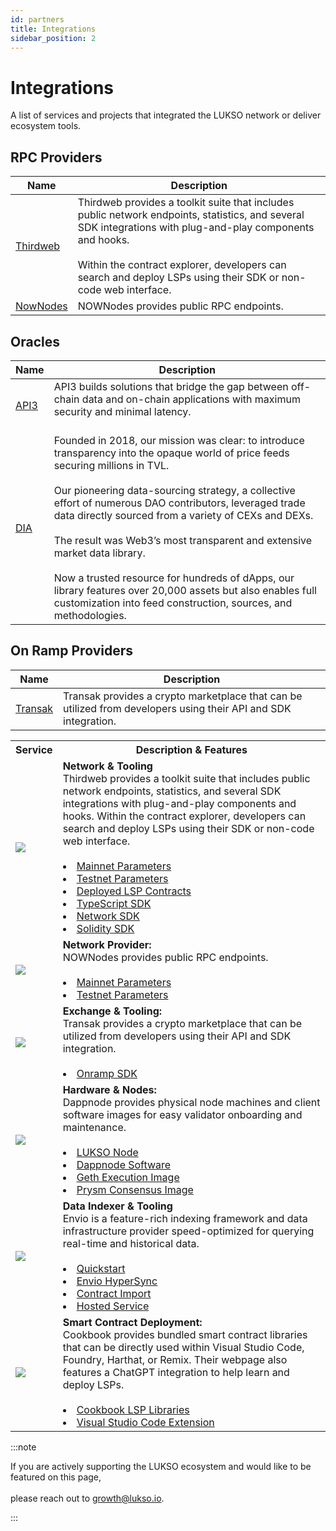 ```yaml
---
id: partners
title: Integrations
sidebar_position: 2
---
```


# Integrations

A list of services and projects that integrated the LUKSO network or deliver ecosystem tools.

## RPC Providers

<table><thead>
  <tr>
    <th>Name</th>
    <th>Description</th>
  </tr></thead>
<tbody>
  <tr>
    <td><a href="https://portal.thirdweb.com/" target="_blank" rel="noopener noreferrer">Thirdweb</a></td>
    <td>Thirdweb provides a toolkit suite that includes public network endpoints, statistics, and several SDK integrations with plug-and-play components and hooks. <br></br> Within the contract explorer, developers can search and deploy LSPs using their SDK or non-code web interface.</td>
  </tr>
  <tr>
    <td><a href="https://nownodes.io/" target="_blank" rel="noopener noreferrer">NowNodes</a></td>
    <td>NOWNodes provides public RPC endpoints.</td>
  </tr>
</tbody>
</table>

## Oracles

<table><thead>
  <tr>
    <th>Name</th>
    <th>Description</th>
  </tr></thead>
<tbody>
  <tr>
    <td><a href="https://docs.api3.org/" target="_blank" rel="noopener noreferrer">API3</a></td>
    <td>API3 builds solutions that bridge the gap between off-chain data and on-chain applications with maximum security and minimal latency.<br></br></td>
  </tr>
  <tr>
    <td><a href="https://www.diadata.org/app/price/asset/Ethereum/0xA8b919680258d369114910511cc87595aec0be6D/" target="_blank" rel="noopener noreferrer">DIA</a></td>
    <td>Founded in 2018, our mission was clear: to introduce transparency into the opaque world of price feeds securing millions in TVL.<br></br> Our pioneering data-sourcing strategy, a collective effort of numerous DAO contributors, leveraged trade data directly sourced from a variety of CEXs and DEXs.<br></br>The result was Web3’s most transparent and extensive market data library.<br></br> Now a trusted resource for hundreds of dApps, our library features over 20,000 assets but also enables full customization into feed construction, sources, and methodologies.</td>
  </tr>
</tbody></table>

## On Ramp Providers

<table><thead>
  <tr>
    <th>Name</th>
    <th>Description</th>
  </tr></thead>
<tbody>
  <tr>
    <td><a href="https://transak.com/" target="_blank" rel="noopener noreferrer">Transak</a></td>
    <td>Transak provides a crypto marketplace that can be utilized from developers using their API and SDK integration.</td>
  </tr>
</tbody>
</table>

<table>
  <tr>
    <th>Service</th>
    <th style={{ maxWidth: "30rem" }}>Description & Features</th>
  </tr>
  <tr>
    <td style={{ maxWidth: "30rem" }}><a class="imageLink" href="https://thirdweb.com/" target="_blank" rel="noopener noreferrer"><img src="/img/tools/thirdweb_logo.png"/></a></td>
    <td><b>Network & Tooling</b><br />Thirdweb provides a toolkit suite that includes public network endpoints, statistics, and several SDK integrations with plug-and-play components and hooks. Within the contract explorer, developers can search and deploy LSPs using their SDK or non-code web interface.<br /><br /><li><a href="/networks/mainnet/parameters#3rd-party-rpc-providers">Mainnet Parameters</a></li>
    <li><a href="/networks/testnet/parameters#3rd-party-rpc-providers">Testnet Parameters</a></li>
    <li><a href="https://thirdweb.com/0x4251811EC025992E76B4BC6752aDCd6EB3965F8D" target="_blank" rel="noopener noreferrer">Deployed LSP Contracts</a></li>
    <li><a href="https://portal.thirdweb.com/typescript/v5" target="_blank" rel="noopener noreferrer">TypeScript SDK</a></li><li><a href="https://thirdweb.com/lukso" rel="noopener noreferrer">Network SDK</a></li>
    <li><a href="https://portal.thirdweb.com/contracts/build/overview" target="_blank" rel="noopener noreferrer">Solidity SDK</a></li></td>
  </tr>
  <tr>
    <td style={{ maxWidth: "30rem" }}><a class="imageLink" href="https://nownodes.io/" target="_blank" rel="noopener noreferrer"><img src="/img/tools/nownodes_logo.png"/></a></td>
    <td><b>Network Provider:</b><br />NOWNodes provides public RPC endpoints. <br /><br /><li><a href="/networks/mainnet/parameters#3rd-party-rpc-providers">Mainnet Parameters</a></li>
    <li><a href="/networks/testnet/parameters#3rd-party-rpc-providers">Testnet Parameters</a></li></td>
  </tr>
  <tr>
    <td style={{ maxWidth: "30rem" }}><a class="imageLink" href="https://transak.com/" target="_blank" rel="noopener noreferrer"><img src="/img/tools/transak_logo.png"/></a></td>
    <td><b>Exchange & Tooling:</b><br />Transak provides a crypto marketplace that can be utilized from developers using their API and SDK integration. <br /><br /><li><a href="https://docs.transak.com/docs/integration-options" rel="noopener noreferrer">Onramp SDK</a></li></td>
  </tr>
  <tr>
    <td style={{ maxWidth: "30rem" }}><a class="imageLink" href="https://dappnode.io/" target="_blank" rel="noopener noreferrer"><img src="/img/tools/dappnode_logo.png"/></a></td>
    <td><b>Hardware & Nodes:</b><br />Dappnode provides physical node machines and client software images for easy validator onboarding and maintenance. <br /><br /><li><a href="https://dappnode.com/collections/all/products/lukso-home" target="_blank" rel="noopener noreferrer">LUKSO Node</a></li>
    <li><a href="https://docs.dappnode.io/docs/user/install/overview/" target="_blank" rel="noopener noreferrer">Dappnode Software</a></li>    <li><a href="https://github.com/dappnode/DAppNodePackage-lukso-geth" target="_blank" rel="noopener noreferrer">Geth Execution Image</a></li><li><a href="https://github.com/dappnode/DAppNodePackage-prysm-lukso" target="_blank" rel="noopener noreferrer">Prysm Consensus Image</a></li></td>
  </tr>
    <tr>
    <td style={{ maxWidth: "30rem" }}><a class="imageLink" href="https://envio.dev/" target="_blank" rel="noopener noreferrer"><img src="/img/tools/envio_logo.png"/></a></td>
    <td><b>Data Indexer & Tooling</b><br />Envio is a feature-rich indexing framework and data infrastructure provider speed-optimized for querying real-time and historical data.<br /><br /><li><a href="https://docs.envio.dev/docs/getting-started" target="_blank" rel="noopener noreferrer">Quickstart</a></li>
    <li><a href="https://docs.envio.dev/docs/hypersync/" target="_blank" rel="noopener noreferrer">Envio HyperSync</a></li>    <li><a href="https://docs.envio.dev/docs/contract-import/" target="_blank" rel="noopener noreferrer">Contract Import</a></li><li><a href="https://docs.envio.dev/docs/hosted-service" target="_blank" rel="noopener noreferrer">Hosted Service</a></li></td>
  </tr>
  <tr>
    <td style={{ maxWidth: "30rem" }}><a class="imageLink" href="https://www.cookbook.dev/" target="_blank" rel="noopener noreferrer"><img src="/img/tools/cookbook_dev.png"/></a></td>
    <td><b>Smart Contract Deployment:</b><br />Cookbook provides bundled smart contract libraries that can be directly used within Visual Studio Code, Foundry, Harthat, or Remix. Their webpage also features a ChatGPT integration to help learn and deploy LSPs.<br /><br /><li><a href="https://www.cookbook.dev/libraries/LSP-Contracts" target="_blank" rel="noopener noreferrer">Cookbook LSP Libraries</a></li>
    <li><a href="https://marketplace.visualstudio.com/items?itemName=cookbookdev.vscode-cookbook" target="_blank" rel="noopener noreferrer">Visual Studio Code Extension</a></li></td>
  </tr>
</table>

:::note

If you are actively supporting the LUKSO ecosystem and would like to be featured on this page,<br></br> please reach out to [growth@lukso.io](mailto:growth@lukso.io).

:::
